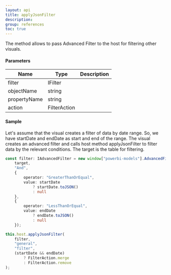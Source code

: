 ```yaml
---
layout: api
title: applyJsonFilter
description: 
group: references
toc: true
---
```


The method allows to pass Advanced Filter to the host for filtering other visuals. 

#### Parameters

| Name | Type | Description |
|---|---|---|
| filter | IFilter | |
| objectName | string | |
| propertyName | string | |
| action | FilterAction | |

#### Sample
Let's assume that the visual creates a filter of data by date range. So, we have startDate and endDate as start and end of the range. The visual creates an advanced filter and calls host method applyJsonFilter to filter data by the relevant conditions. The target is the table for filtering.


```typescript
const filter: IAdvancedFilter = new window["powerbi-models"].AdvancedFilter(
    target,
    "And",
    {
        operator: "GreaterThanOrEqual",
        value: startDate
            ? startDate.toJSON()
            : null
    },
    {
        operator: "LessThanOrEqual",
        value: endDate
            ? endDate.toJSON()
            : null
    });

this.host.applyJsonFilter(
    filter,
    "general",
    "filter",
    (startDate && endDate)
        ? FilterAction.merge
        : FilterAction.remove
);
```


